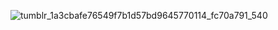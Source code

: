<div align='center'><a href='https://www.free-website-hit-counter.com'><img src='https://www.free-website-hit-counter.com/zc.php?d=9&id=325&s=76' border='0' alt=''></a><br /><small><a href='https://www.free-website-hit-counter.com' title="Free Website Hit Counter"></a></small></div>

![tumblr_1a3cbafe76549f7b1d57bd9645770114_fc70a791_540](https://github.com/user-attachments/assets/d72dcbcd-1a30-407e-bf1b-09bb7a676146)

 
